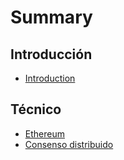 # Summary

## Introducción

* [Introduction](README.md)

## Técnico

* [Ethereum](tecnico/ethereum.md)
* [Consenso distribuido](tecnico/consenso-distribuido.md)


